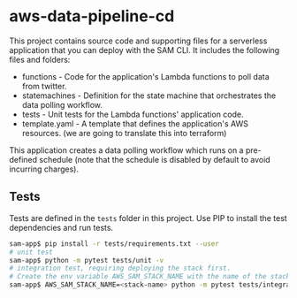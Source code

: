 # aws-data-pipeline-cd

This project contains source code and supporting files for a serverless application that you can deploy with the SAM CLI. It includes the following files and folders:

- functions - Code for the application's Lambda functions to poll data from twitter.
- statemachines - Definition for the state machine that orchestrates the data polling workflow.
- tests - Unit tests for the Lambda functions' application code.
- template.yaml - A template that defines the application's AWS resources.
(we are going to translate this into terraform)

This application creates a data polling workflow which runs on a pre-defined schedule (note that the schedule is disabled by default to avoid incurring charges). 

## Tests

Tests are defined in the `tests` folder in this project. Use PIP to install the test dependencies and run tests.

```bash
sam-app$ pip install -r tests/requirements.txt --user
# unit test
sam-app$ python -m pytest tests/unit -v
# integration test, requiring deploying the stack first.
# Create the env variable AWS_SAM_STACK_NAME with the name of the stack we are testing
sam-app$ AWS_SAM_STACK_NAME=<stack-name> python -m pytest tests/integration -v
```
